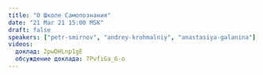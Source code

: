 ```yaml
---
title: "О Школе Самопознания"
date: "21 Mar 21 15:00 MSK"
draft: false
speakers: ["petr-smirnov", "andrey-krohmalniy", "anastasiya-galanina"]
videos:
  доклад: 2pwDHLnp1gE
  обсуждение доклада: 7PvfiGa_6-o
---
```

